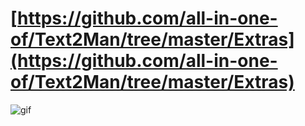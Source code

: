 # [https://github.com/all-in-one-of/Text2Man/tree/master/Extras](https://github.com/all-in-one-of/Text2Man/tree/master/Extras)

![gif](https://i.imgur.com/mys4aSw.gif)
